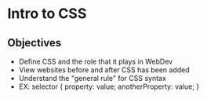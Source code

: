 # Intro to CSS

## Objectives

* Define CSS and the role that it plays in WebDev
* View websites before and after CSS has been added
* Understand the "general rule" for CSS syntax
* EX: selector {
  property: value;
  anotherProperty: value;
}
